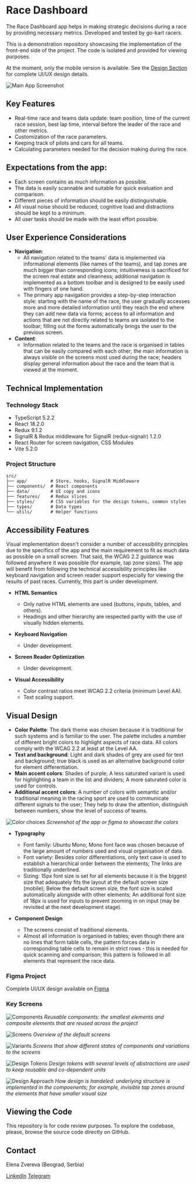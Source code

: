 

# Race Dashboard

The Race Dashboard app helps in making strategic decisions during a race by providing necessary metrics. Developed and tested by go-kart racers.

This is a demonstration repository showcasing the implementation of the front-end side of the project. The code is isolated and provided for viewing purposes.

At the moment, only the mobile version is available. See the [Design Section](#visual-design) for complete UI/UX design details.

![Main App Screenshot](./readme/cover.png)

## Key Features

- Real-time race and teams data update: team position, time of the current race session, best lap time, interval before the leader of the race and other metrics.
- Customization of the race parameters. 
- Keeping track of pilots and cars for all teams.
- Calculating parameters needed for the decision making during the race.

## Expectations from the app:

- Each screen contains as much information as possible.
- The data is easily scannable and suitable for quick evaluation and comparison.
- Different pieces of information should be easily distinguishable.
- All visual noise should be reduced; cognitive load and distractions should be kept to a minimum.
- All user tasks should be made with the least effort possible.

## User Experience Considerations

- **Navigation**: 
  - All navigation related to the teams' data is implemented via informational elements (like names of the teams), and tap zones are much bigger than corresponding icons; intuitiveness is sacrificed for the screen real estate and cleanness; additional navigation is implemented as a bottom toolbar and is designed to be easily used with fingers of one hand.
  - The primary app navigation provides a step-by-step interaction style: starting with the name of the race, the user gradually accesses more and more detailed information until they reach the end where they can add new data via forms; access to all information and actions that are not directly related to teams are isolated to the toolbar; filling out the forms automatically brings the user to the previous screen.
- **Content**: 
  - Information related to the teams and the race is organised in tables that can be easily compared with each other; the main information is always visible on the screens most used during the race; headers display general information about the race and the team that is viewed at the moment.

## Technical Implementation

### Technology Stack
- TypeScript 5.2.2
- React 18.2.0
- Redux 9.1.2
- SignalR & Redux middleware for SignalR (redux-signalr) 1.2.0
- React Router for screen navigation, CSS Modules
- Vite 5.2.0

### Project Structure
```
src/
├── app/         # Store, hooks, SignalR Middleware
├── components/  # React components
├── data/        # UI copy and icons
├── features/    # Redux slices
├── styles/      # CSS variables for the design tokens, common styles
├── types/       # Data types
└── utils/       # Helper functions
```

## Accessibility Features

Visual implementation doesn't consider a number of accessibility principles due to the specifics of the app and the main requirement to fit as much data as possible on a small screen. That said, the WCAG 2.2 guidance was followed anywhere it was possible (for example, tap zone sizes). The app will benefit from following the technical accessibility principles like keyboard navigation and screen reader support especially for viewing the results of past races. Currently, this part is under development.

- **HTML Semantics**
  - Only native HTML elements are used (buttons, inputs, tables, and others).
  - Headings and other hierarchy are respected partly with the use of visually hidden elements.

- **Keyboard Navigation**
  - Under development.

- **Screen Reader Optimization**
  - Under development.

- **Visual Accessibility**
  - Color contrast ratios meet WCAG 2.2 criteria (minimum Level AA).
  - Text scaling support.

## Visual Design
- **Color Palette**: The dark theme was chosen because it is traditional for such systems and is familiar to the user. The palette includes a number of different bright colors to highlight aspects of race data. All colors comply with the WCAG 2.2 at least at the Level AA.
- **Text and background**: Light and dark shades of grey are used for text and background; true black is used as an alternative background color for element differentiation.
- **Main accent colors**: Shades of purple; A less saturated variant is used for highlighting a team in the list and dividers; A more saturated color is used for controls.
- **Additional accent colors**: A number of colors with semantic and/or traditional meaning in the racing sport are used to communicate different signals to the user; They help to draw the attention, distinguish between numbers, show the level of success of teams.

![Color choices](./readme/demoColors.png)
*Screenshot of the app or figma to showcast the colors*

- **Typography**
  - Font family: Ubuntu Mono; Mono font face was chosen because of the large amount of numbers used and visual organisation of data.
  - Font variety: Besides color differentiations, only text case is used to establish a hierarchical order between the elements; The links are traditionally underlined.
  - Sizing: 15px font size is set for all elements because it is the biggest size that adequately fits the layout at the default screen size (mobile); Below the default screen size, the font size is scaled automatically alongside with other elements; An additional font size of 18px is used for inputs to prevent zooming in on input (may be revisited at the next development stage).

- **Component Design**
  - The screens consist of traditional elements.
  - Almost all information is organised in tables; even though there are no lines that form table cells, the pattern forces data in corresponding table cells to remain in strict rows - this is needed for quick scanning and comparison; this pattern is followed in all elements that represent the race data.


### Figma Project
Complete UI/UX design available on [Figma](https://www.figma.com/design/wXrteEcg8uDTsmtVstEKRm/Design?node-id=1-2&t=7gwSXWcHseae3ilt-1)

### Key Screens
![Components](./readme/demoComponents.png)
*Reusable components: the smallest elements and composite elements that are reused across the project*

![Screens](./readme/demoScreens.png)
*Overview of the default screens*

![Variants](./readme/demoVariants.png)
*Screens that show different states of components and variations to the screens*

![Design Tokens](./readme/demoDesignTokens.png)
*Design tokens with several levels of abstractions are used to keep reusable and co-dependent units*

![Design Approach](./readme/demoDesignApproach.png)
*How design is handeled: underlying structure is implemented in the compoenents; for example, invisible tap zones around the elements that have smaller visual size*

## Viewing the Code

This repository is for code review purposes. To explore the codebase, please, browse the source code directly on GitHub.

## Contact

Elena Zvereva (Beograd, Serbia)

[LinkedIn](https://www.linkedin.com/in/elena-zvereva-722b3177/)  [Telegram](https://t.me/zverolen)
